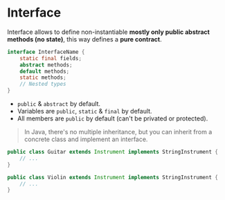 # Interface

Interface allows to define non-instantiable __mostly only public abstract methods (no state)__, this way defines a __pure contract__.

```java
interface InterfaceName {
    static final fields;
    abstract methods;
    default methods;
    static methods;
    // Nested types
}
```

* `public` & `abstract` by default.
* Variables are `public`, `static` & `final` by default.
* All members are `public` by default (can't be privated or protected).

> In Java, there's no multiple inheritance, but you can inherit from a concrete class and implement an interface.

```java
public class Guitar extends Instrument implements StringInstrument {
    // ...
}

public class Violin extends Instrument implements StringInstrument {
    // ...
}
```
